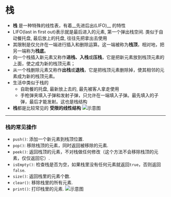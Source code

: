 # 栈
* __栈__ 是一种特殊的线性表，有着__先进后出(LIFO)__ 的特性
* LIFO(last in first out)表示就是最后进入的元素, 第一个弹出栈空间. 类似于自动餐托盘, 最后放上的托盘, 往往先把拿出去使用
* 其限制是仅允许在一端进行插入和删除运算。这一端被称为**栈顶**，相对地，把另一端称为**栈底**。
* 向一个栈插入新元素又称作**进栈、入栈**或**压栈**，它是把新元素放到栈顶元素的上面，使之成为新的栈顶元素；
* 从一个栈删除元素又称作**出栈**或**退栈**，它是把栈顶元素删除掉，使其相邻的元素成为新的栈顶元素。
* 生活中类似于栈的   
   * 自助餐的托盘, 最新放上去的, 最先被客人拿走使用
   * 手枪弹夹填入子弹和发射子弹，只允许在一端填入子弹。最先填入的子弹，最后才能发射。这也是栈结构
* **栈**都是比较常见的 __受限的线性结构__
![示意图](https://github.com/baozaomiaomiao/JavaScript-/blob/master/imgs/%E6%A0%88.png)
-----
### 栈的常见操作
* `push()`: 添加一个新元素到栈顶位置.
* `pop()`: 移除栈顶的元素，同时返回被移除的元素.
* `peek()`: 返回栈顶的元素，不对栈做任何修改（这个方法不会移除栈顶的元素，仅仅返回它）.
* `isEmpty()`: 检查栈是否为空，如果栈里没有任何元素就返回`true`，否则返回`false`.
* `size()`: 返回栈里的元素个数.
* `clear()`: 移除栈里的所有元素.
* `print()`: 打印栈里的元素.
![示意图](https://github.com/baozaomiaomiao/JavaScript-data-structure/blob/master/imgs/%E6%A0%88%E7%A4%BA%E6%84%8F%E5%9B%BE.PNG?1565591631919)
